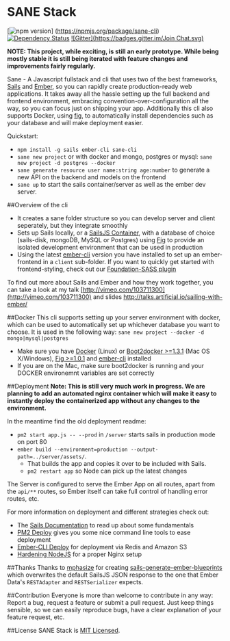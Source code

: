 # SANE Stack
[![npm version](http://img.shields.io/npm/v/sane-cli.svg?style=flat)] (https://npmjs.org/package/sane-cli) [![Dependency Status](https://img.shields.io/david/artificialio/sane.svg?style=flat)](https://david-dm.org/artificialio/sane) [![Gitter](https://badges.gitter.im/Join Chat.svg)](https://gitter.im/artificialio/sane?utm_source=badge&utm_medium=badge&utm_campaign=pr-badge&utm_content=badge) 

**NOTE: This project, while exciting, is still an early prototype. While being mostly stable it is still being iterated with feature changes and improvements fairly regularly.**

Sane - A Javascript fullstack and cli that uses two of the best frameworks, [Sails](http://sailsjs.org/) and [Ember](http://emberjs.com/), so you can rapidly create production-ready web applications. It takes away all the hassle setting up the full backend and frontend environment, embracing convention-over-configuration all the way, so you can focus just on shipping your app. Additionally this cli also supports Docker, using [fig](http://www.fig.sh/), to automatically install dependencies such as your database and will make deployment easier.

Quickstart:
* `npm install -g sails ember-cli sane-cli`
* `sane new project` or with docker and mongo, postgres or mysql: `sane new project -d postgres --docker`
* `sane generate resource user name:string age:number` to generate a new API on the backend and models on the frontend
* `sane up` to start the sails container/server as well as the ember dev server.


##Overview of the cli

* It creates a sane folder structure so you can develop server and client seperately, but they integrate smoothly
* Sets up Sails locally, or a [SailsJS Container](https://github.com/artificialio/docker-sails), with a database of choice (sails-disk, mongoDB, MySQL or Postgres) using [Fig](https://github.com/artificialio/docker-sails) to provide an isolated development environment that can be used in production
* Using the latest [ember-cli](https://github.com/stefanpenner/ember-cli) version you have installed to set up an ember-frontend in a `client` sub-folder. If you want to quickly get started with frontend-styling, check out our [Foundation-SASS plugin](https://github.com/artificialio/ember-cli-foundation-sass)

To find out more about Sails and Ember and how they work together, you can take a look at my talk
[http://vimeo.com/103711300](http://vimeo.com/103711300) and slides [http://talks.artificial.io/sailing-with-ember/
](http://talks.artificial.io/sailing-with-ember/)


##Docker
This cli supports setting up your server environment with docker, which can be used to automatically set up whichever database you want to choose. It is used in the following way: `sane new project --docker -d mongo|mysql|postgres`

* Make sure you have [Docker](https://docs.docker.com/installation/ubuntulinux/#ubuntu-trusty-1404-lts-64-bit) (Linux) or [Boot2docker >=1.3.1](https://github.com/boot2docker/osx-installer/releases) (Mac OS X/Windows), [Fig >=1.0.1](http://www.fig.sh/install.html) and [ember-cli](http://www.ember-cli.com/) installed
* If you are on the Mac, make sure boot2docker is running and your DOCKER environemnt variables are set correctly


##Deployment
**Note: This is still very much work in progress. We are planning to add an automated nginx container which will make it easy to instantly deploy the containerized app without any changes to the environment.**

In the meantime find the old deployment readme:
* `pm2 start app.js -- --prod` in `/server` starts sails in production mode on port 80
* `ember build --environment=production --output-path=../server/assets/`.
   * That builds the app and copies it over to be included with Sails.
   * `pm2 restart app` so Node can pick up the latest changes

The Server is configured to serve the Ember App on all routes, apart from the `api/**` routes, so Ember itself can take full control of handling error routes, etc.

For more information on deployment and different strategies check out:
* The [Sails Documentation](http://sailsjs.org/#/documentation/concepts/Deployment) to read up about some fundamentals
* [PM2 Deploy](https://github.com/Unitech/pm2#deployment) gives you some nice command line tools to ease deployment
* [Ember-CLI Deploy](https://github.com/achambers/ember-cli-deploy) for deployment via Redis and Amazon S3
* [Hardening NodeJS](http://blog.argteam.com/coding/hardening-node-js-for-production-part-2-using-nginx-to-avoid-node-js-load/) for a proper Nginx setup


##Thanks
Thanks to [mphasize](https://github.com/mphasize) for creating [sails-generate-ember-blueprints](https://github.com/mphasize/sails-generate-ember-blueprints) which overwrites the default SailsJS JSON response to the one that Ember Data's `RESTAdapter` and `RESTSerializer` expects.

##Contribution
Everyone is more than welcome to contribute in any way: Report a bug, request a feature or submit a pull request. Just keep things sensible, so we can easily reproduce bugs, have a clear explanation of your feature request, etc.

##License
SANE Stack is [MIT Licensed](https://github.com/artificialio/sails-ember-starter-kit/blob/master/LICENSE.md).
